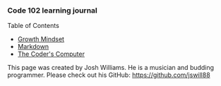 ### Code 102 learning journal

Table of Contents  
* [Growth Mindset](./learning-journal/growth-mindset.md)
* [Markdown](./learning-journal/learning-markdown.md)
* [The Coder's Computer](./learning-journal/learning-markdown.md)

This page was created by Josh Williams. He is a musician and budding programmer. Please check out his GitHub: <https://github.com/jswill88>